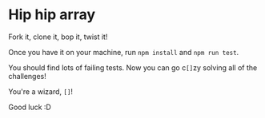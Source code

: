 # Hip hip array

Fork it, clone it, bop it, twist it!

Once you have it on your machine, run `npm install` and `npm run test`.

You should find lots of failing tests. Now you can go c`[]`zy solving all of the challenges!

You're a wizard, `[]`!

Good luck :D
